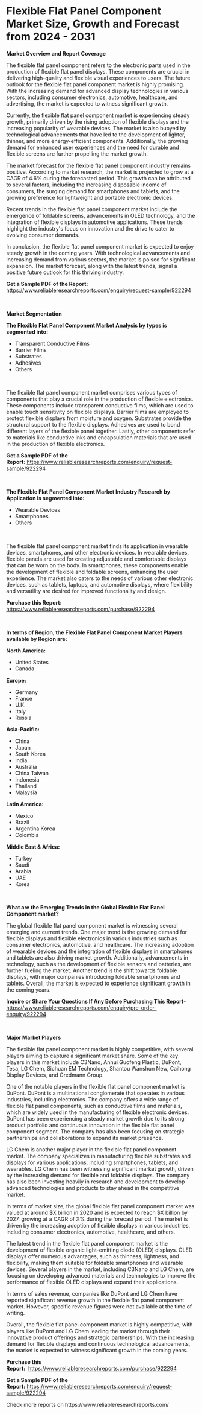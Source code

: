 <p><h1>Flexible Flat Panel Component Market Size, Growth and Forecast from 2024 - 2031</h1></p><p><strong>Market Overview and Report Coverage</strong></p>
<p><p>The flexible flat panel component refers to the electronic parts used in the production of flexible flat panel displays. These components are crucial in delivering high-quality and flexible visual experiences to users. The future outlook for the flexible flat panel component market is highly promising. With the increasing demand for advanced display technologies in various sectors, including consumer electronics, automotive, healthcare, and advertising, the market is expected to witness significant growth.</p><p>Currently, the flexible flat panel component market is experiencing steady growth, primarily driven by the rising adoption of flexible displays and the increasing popularity of wearable devices. The market is also buoyed by technological advancements that have led to the development of lighter, thinner, and more energy-efficient components. Additionally, the growing demand for enhanced user experiences and the need for durable and flexible screens are further propelling the market growth.</p><p>The market forecast for the flexible flat panel component industry remains positive. According to market research, the market is projected to grow at a CAGR of 4.6% during the forecasted period. This growth can be attributed to several factors, including the increasing disposable income of consumers, the surging demand for smartphones and tablets, and the growing preference for lightweight and portable electronic devices.</p><p>Recent trends in the flexible flat panel component market include the emergence of foldable screens, advancements in OLED technology, and the integration of flexible displays in automotive applications. These trends highlight the industry's focus on innovation and the drive to cater to evolving consumer demands.</p><p>In conclusion, the flexible flat panel component market is expected to enjoy steady growth in the coming years. With technological advancements and increasing demand from various sectors, the market is poised for significant expansion. The market forecast, along with the latest trends, signal a positive future outlook for this thriving industry.</p></p>
<p><strong>Get a Sample PDF of the Report:</strong> <a href="https://www.reliableresearchreports.com/enquiry/request-sample/922294">https://www.reliableresearchreports.com/enquiry/request-sample/922294</a></p>
<p>&nbsp;</p>
<p><strong>Market Segmentation</strong></p>
<p><strong>The Flexible Flat Panel Component Market Analysis by types is segmented into:</strong></p>
<p><ul><li>Transparent Conductive Films</li><li>Barrier Films</li><li>Substrates</li><li>Adhesives</li><li>Others</li></ul></p>
<p>&nbsp;</p>
<p><p>The flexible flat panel component market comprises various types of components that play a crucial role in the production of flexible electronics. These components include transparent conductive films, which are used to enable touch sensitivity on flexible displays. Barrier films are employed to protect flexible displays from moisture and oxygen. Substrates provide the structural support to the flexible displays. Adhesives are used to bond different layers of the flexible panel together. Lastly, other components refer to materials like conductive inks and encapsulation materials that are used in the production of flexible electronics.</p></p>
<p><strong>Get a Sample PDF of the Report:</strong>&nbsp;<a href="https://www.reliableresearchreports.com/enquiry/request-sample/922294">https://www.reliableresearchreports.com/enquiry/request-sample/922294</a></p>
<p>&nbsp;</p>
<p><strong>The Flexible Flat Panel Component Market Industry Research by Application is segmented into:</strong></p>
<p><ul><li>Wearable Devices</li><li>Smartphones</li><li>Others</li></ul></p>
<p>&nbsp;</p>
<p><p>The flexible flat panel component market finds its application in wearable devices, smartphones, and other electronic devices. In wearable devices, flexible panels are used for creating adjustable and comfortable displays that can be worn on the body. In smartphones, these components enable the development of flexible and foldable screens, enhancing the user experience. The market also caters to the needs of various other electronic devices, such as tablets, laptops, and automotive displays, where flexibility and versatility are desired for improved functionality and design.</p></p>
<p><strong>Purchase this Report:</strong>&nbsp; <a href="https://www.reliableresearchreports.com/purchase/922294">https://www.reliableresearchreports.com/purchase/922294</a></p>
<p>&nbsp;</p>
<p><strong>In terms of Region, the Flexible Flat Panel Component Market Players available by Region are:</strong></p>
<p>
    <p> <strong> North America: </strong>
        <ul>
            <li>United States</li>
            <li>Canada</li>
        </ul>
        </p> 
    <p> <strong> Europe: </strong>
        <ul>
            <li>Germany</li>
            <li>France</li>
            <li>U.K.</li>
            <li>Italy</li>
            <li>Russia</li>
        </ul>
        </p> 
    <p> <strong> Asia-Pacific: </strong>
        <ul>
            <li>China</li>
            <li>Japan</li>
            <li>South Korea</li>
            <li>India</li>
            <li>Australia</li>
            <li>China Taiwan</li>
            <li>Indonesia</li>
            <li>Thailand</li>
            <li>Malaysia</li>
        </ul>
        </p> 
    <p> <strong> Latin America: </strong>
        <ul>
            <li>Mexico</li>
            <li>Brazil</li>
            <li>Argentina Korea</li>
            <li>Colombia</li>
        </ul>
        </p> 
    <p> <strong> Middle East & Africa: </strong>
        <ul>
            <li>Turkey</li>
            <li>Saudi</li>
            <li>Arabia</li>
            <li>UAE</li>
            <li>Korea</li>
        </ul>
    </p>
    </p>
<p>&nbsp;</p>
<p><strong>What are the Emerging Trends in the Global Flexible Flat Panel Component market?</strong></p>
<p><p>The global flexible flat panel component market is witnessing several emerging and current trends. One major trend is the growing demand for flexible displays and flexible electronics in various industries such as consumer electronics, automotive, and healthcare. The increasing adoption of wearable devices and the integration of flexible displays in smartphones and tablets are also driving market growth. Additionally, advancements in technology, such as the development of flexible sensors and batteries, are further fueling the market. Another trend is the shift towards foldable displays, with major companies introducing foldable smartphones and tablets. Overall, the market is expected to experience significant growth in the coming years.</p></p>
<p><strong>Inquire or Share Your Questions If Any Before Purchasing This Report</strong>- <a href="https://www.reliableresearchreports.com/enquiry/pre-order-enquiry/922294">https://www.reliableresearchreports.com/enquiry/pre-order-enquiry/922294</a></p>
<p>&nbsp;</p>
<p><strong>Major Market Players</strong></p>
<p><p>The flexible flat panel component market is highly competitive, with several players aiming to capture a significant market share. Some of the key players in this market include C3Nano, Anhui Guofeng Plastic, DuPont, Tesa, LG Chem, Sichuan EM Technology, Shantou Wanshun New, Caihong Display Devices, and Gredmann Group.</p><p>One of the notable players in the flexible flat panel component market is DuPont. DuPont is a multinational conglomerate that operates in various industries, including electronics. The company offers a wide range of flexible flat panel components, such as conductive films and materials, which are widely used in the manufacturing of flexible electronic devices. DuPont has been experiencing a steady market growth due to its strong product portfolio and continuous innovation in the flexible flat panel component segment. The company has also been focusing on strategic partnerships and collaborations to expand its market presence.</p><p>LG Chem is another major player in the flexible flat panel component market. The company specializes in manufacturing flexible substrates and displays for various applications, including smartphones, tablets, and wearables. LG Chem has been witnessing significant market growth, driven by the increasing demand for flexible and foldable displays. The company has also been investing heavily in research and development to develop advanced technologies and products to stay ahead in the competitive market.</p><p>In terms of market size, the global flexible flat panel component market was valued at around $X billion in 2020 and is expected to reach $X billion by 2027, growing at a CAGR of X% during the forecast period. The market is driven by the increasing adoption of flexible displays in various industries, including consumer electronics, automotive, healthcare, and others.</p><p>The latest trend in the flexible flat panel component market is the development of flexible organic light-emitting diode (OLED) displays. OLED displays offer numerous advantages, such as thinness, lightness, and flexibility, making them suitable for foldable smartphones and wearable devices. Several players in the market, including C3Nano and LG Chem, are focusing on developing advanced materials and technologies to improve the performance of flexible OLED displays and expand their applications.</p><p>In terms of sales revenue, companies like DuPont and LG Chem have reported significant revenue growth in the flexible flat panel component market. However, specific revenue figures were not available at the time of writing.</p><p>Overall, the flexible flat panel component market is highly competitive, with players like DuPont and LG Chem leading the market through their innovative product offerings and strategic partnerships. With the increasing demand for flexible displays and continuous technological advancements, the market is expected to witness significant growth in the coming years.</p></p>
<p><strong>Purchase this Report:</strong>&nbsp;&nbsp;<a href="https://www.reliableresearchreports.com/purchase/922294">https://www.reliableresearchreports.com/purchase/922294</a></p>
<p></p>
<p><strong>Get a Sample PDF of the Report:</strong>&nbsp;<a href="https://www.reliableresearchreports.com/enquiry/request-sample/922294">https://www.reliableresearchreports.com/enquiry/request-sample/922294</a></p>
<p>Check more reports on https://www.reliableresearchreports.com/</p>
